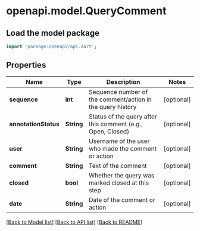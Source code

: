 # openapi.model.QueryComment

## Load the model package
```dart
import 'package:openapi/api.dart';
```

## Properties
Name | Type | Description | Notes
------------ | ------------- | ------------- | -------------
**sequence** | **int** | Sequence number of the comment/action in the query history | [optional] 
**annotationStatus** | **String** | Status of the query after this comment (e.g., Open, Closed) | [optional] 
**user** | **String** | Username of the user who made the comment or action | [optional] 
**comment** | **String** | Text of the comment | [optional] 
**closed** | **bool** | Whether the query was marked closed at this step | [optional] 
**date** | **String** | Date of the comment or action | [optional] 

[[Back to Model list]](../README.md#documentation-for-models) [[Back to API list]](../README.md#documentation-for-api-endpoints) [[Back to README]](../README.md)


